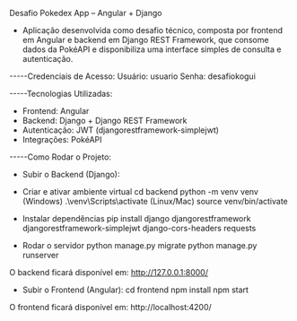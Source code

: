 Desafio Pokedex App – Angular + Django

- Aplicação desenvolvida como desafio técnico, composta por frontend em Angular e backend em Django REST Framework, que consome dados da PokéAPI e disponibiliza uma interface simples de consulta e autenticação.

-----Credenciais de Acesso:
Usuário: usuario
Senha: desafiokogui

-----Tecnologias Utilizadas:
- Frontend: Angular
- Backend: Django + Django REST Framework
- Autenticação: JWT (djangorestframework-simplejwt)
- Integrações: PokéAPI

-----Como Rodar o Projeto:
- Subir o Backend (Django):
- Criar e ativar ambiente virtual
cd backend
python -m venv venv
(Windows) .\venv\Scripts\activate
(Linux/Mac) source venv/bin/activate

- Instalar dependências
pip install django djangorestframework djangorestframework-simplejwt django-cors-headers requests

- Rodar o servidor
python manage.py migrate
python manage.py runserver

O backend ficará disponível em:
http://127.0.0.1:8000/

- Subir o Frontend (Angular):
cd frontend
npm install
npm start

O frontend ficará disponível em:
http://localhost:4200/